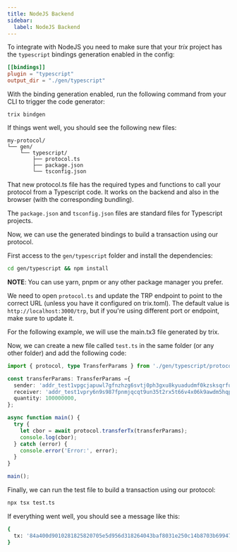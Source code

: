 ```yaml
---
title: NodeJS Backend
sidebar:
  label: NodeJS Backend
---
```


To integrate with NodeJS you need to make sure that your _trix_ project has the `typescript` bindings generation enabled in the config:

```toml
[[bindings]]
plugin = "typescript"
output_dir = "./gen/typescript"
```

With the binding generation enabled, run the following command from your CLI to trigger the code generator:

```
trix bindgen
```

If things went well, you should see the following new files:

```
my-protocol/
└── gen/
    └── typescript/
        ├── protocol.ts
        ├── package.json
        └── tsconfig.json
```

That new protocol.ts file has the required types and functions to call your protocol from a Typescript code. It works on the backend and also in the browser (with the corresponding bundling).

The `package.json` and `tsconfig.json` files are standard files for Typescript projects.

Now, we can use the generated bindings to build a transaction using our protocol.

First access to the `gen/typescript` folder and install the dependencies:
```bash
cd gen/typescript && npm install
```
**NOTE**: You can use yarn, pnpm or any other package manager you prefer.

We need to open `protocol.ts` and update the TRP endpoint to point to the correct URL (unless you have it configured on trix.toml). The default value is `http://localhost:3000/trp`, but if you're using different port or endpoint, make sure to update it.

For the following example, we will use the main.tx3 file generated by trix.

Now, we can create a new file called `test.ts` in the same folder (or any other folder) and add the following code:

```typescript
import { protocol, type TransferParams } from './gen/typescript/protocol';

const transferParams: TransferParams ={
  sender: 'addr_test1vpgcjapuwl7gfnzhzg6svtj0ph3gxu8kyuadudmf0kzsksqrfugfc',
  receiver: 'addr_test1vpry6n9s987fpnmjqcqt9un35t2rx5t66v4x06k9awdm5hqpma4pp',
  quantity: 100000000,
};

async function main() {
  try {
    let cbor = await protocol.transferTx(transferParams);
    console.log(cbor);
  } catch (error) {
    console.error('Error:', error);
  }
}

main();
```

Finally, we can run the test file to build a transaction using our protocol:
```bash
npx tsx test.ts
```
If everything went well, you should see a message like this:

```bash
{
  tx: '84a400d9010281825820705e5d956d318264043baf8031e250c14b8703b69947ab2d3212d67210c4b240010182a200581d60464d4cb029fc90cf720600b2f271a2d433517ad32a67eac5eb9bba5c011a05f5e100a200581d605189743c77fc84cc571235062e4f0de28370f6273ade37697d850b40011b0000000248151b86021a0005833d0f00a0f5f6'
}
```
